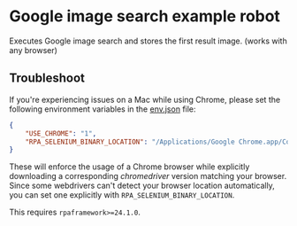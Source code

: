 # Google image search example robot

Executes Google image search and stores the first result image.
(works with any browser)

## Troubleshoot

If you're experiencing issues on a Mac while using Chrome, please set the following
environment variables in the [env.json](./devdata/env.json) file:

```JSON
{
    "USE_CHROME": "1",
    "RPA_SELENIUM_BINARY_LOCATION": "/Applications/Google Chrome.app/Contents/MacOS/Google Chrome"
}
```

These will enforce the usage of a Chrome browser while explicitly downloading a
corresponding *chromedriver* version matching your browser. Since some webdrivers can't
detect your browser location automatically, you can set one explicitly with
`RPA_SELENIUM_BINARY_LOCATION`.

This requires `rpaframework>=24.1.0`.

